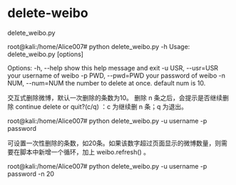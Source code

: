 
# delete-weibo
delete_weibo.py



root@kali:/home/Alice007# python delete_weibo.py -h
Usage: delete_weibo.py [options]

Options:
  -h, --help         show this help message and exit
  -u USR, --usr=USR  your username of weibo
  -p PWD, --pwd=PWD  your password of weibo
  -n NUM, --num=NUM  the number to delete at once. default num is 10.



交互式删除微博，默认一次删除的条数为10。 
删除 n 条之后，会提示是否继续删除 continue delete or quit?(c/q) ：c 为继续删 n 条；q 为退出。
  
  
root@kali:/home/Alice007# python delete_weibo.py -u username -p password


可设置一次性删除的条数，如20条。如果该数字超过页面显示的微博数量，则需要在脚本中新增一个循环，加上 weibo.refresh() 。

root@kali:/home/Alice007# python delete_weibo.py -u username -p password -n 20
